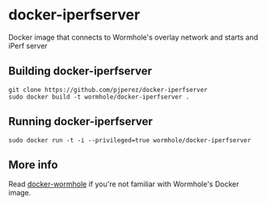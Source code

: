 # docker-iperfserver
Docker image that connects to Wormhole's overlay network and starts and iPerf server

## Building docker-iperfserver
    
    git clone https://github.com/pjperez/docker-iperfserver
    sudo docker build -t wormhole/docker-iperfserver .

## Running docker-iperfserver
    sudo docker run -t -i --privileged=true wormhole/docker-iperfserver
    
## More info

Read [docker-wormhole](https://github.com/pjperez/docker-wormhole) if you're not familiar with Wormhole's Docker image.